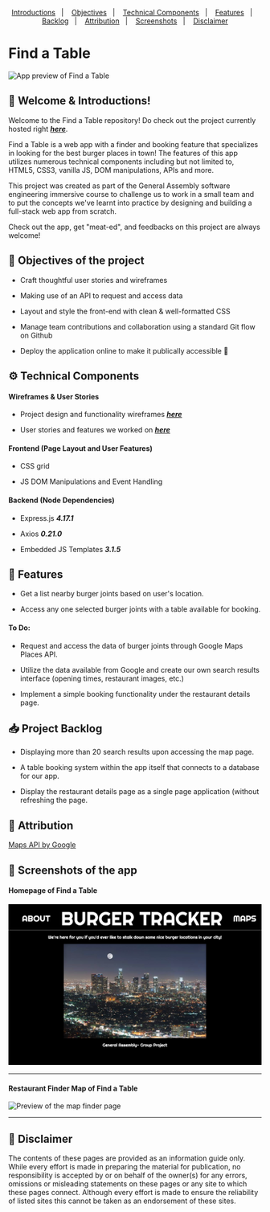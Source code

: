 <p align="center">
  <a href="#wave-welcome--introductions">Introductions</a>&nbsp;&nbsp;&nbsp;|&nbsp;&nbsp;&nbsp;
  <a href="#pushpin-objectives-of-the-project">Objectives</a>&nbsp;&nbsp;&nbsp;|&nbsp;&nbsp;&nbsp;
  <a href="#gear-technical-components">Technical Components</a>&nbsp;&nbsp;&nbsp;|&nbsp;&nbsp;&nbsp;
  <a href="#calling-features">Features</a>&nbsp;&nbsp;&nbsp;|&nbsp;&nbsp;&nbsp;
  <a href="#inbox_tray-project-backlog">Backlog</a>&nbsp;&nbsp;&nbsp;|&nbsp;&nbsp;&nbsp;
  <a href="#bookmark-attribution">Attribution</a>&nbsp;&nbsp;&nbsp;|&nbsp;&nbsp;&nbsp;
  <a href="#camera_flash-screenshots-of-the-app">Screenshots</a>&nbsp;&nbsp;&nbsp;|&nbsp;&nbsp;&nbsp;
  <a href="#memo-disclaimer">Disclaimer</a>
</p>

# Find a Table

![App preview of Find a Table](src/assets/screenshots/find_table.gif "Find a Table Demo")

## :wave: Welcome & Introductions!

Welcome to the Find a Table repository! Do check out the project currently hosted right **_[here](https://findatableapp.herokuapp.com/ "Burger Tracker")_**.

Find a Table is a web app with a finder and booking feature that specializes in looking for the best burger places in town! The features of this app utilizes numerous technical components including but not limited to, HTML5, CSS3, vanilla JS, DOM manipulations, APIs and more.

This project was created as part of the General Assembly software engineering immersive course to challenge us to work in a small team and to put the concepts we've learnt into practice by designing and building a full-stack web app from scratch.

Check out the app, get "meat-ed", and feedbacks on this project are always welcome!

## :pushpin: Objectives of the project

* Craft thoughtful user stories and wireframes

* Making use of an API to request and access data

* Layout and style the front-end with clean & well-formatted CSS

* Manage team contributions and collaboration using a standard Git flow on Github

* Deploy the application online to make it publically accessible 🚀

## :gear: Technical Components

#### Wireframes & User Stories
* Project design and functionality wireframes **_[here](src/assets/wireframes/ "Wireframes")_**

* User stories and features we worked on **_[here](https://trello.com/b/2VouNg8w/ "Project Board")_**

#### Frontend (Page Layout and User Features)
* CSS grid

* JS DOM Manipulations and Event Handling

#### Backend (Node Dependencies)
* Express.js _**4.17.1**_

* Axios _**0.21.0**_

* Embedded JS Templates _**3.1.5**_

## :calling: Features

* Get a list nearby burger joints based on user's location.

* Access any one selected burger joints with a table available for booking.

#### To Do:
* Request and access the data of burger joints through Google Maps Places API.

* Utilize the data available from Google and create our own search results interface (opening times, restaurant images, etc.)

* Implement a simple booking functionality under the restaurant details page.

## :inbox_tray: Project Backlog

* Displaying more than 20 search results upon accessing the map page.

* A table booking system within the app itself that connects to a database for our app.

* Display the restaurant details page as a single page application (without refreshing the page.

## :bookmark: Attribution

[Maps API by Google](https://cloud.google.com/maps-platform/ "Google Maps Platform")

## :camera_flash: Screenshots of the app

#### Homepage of Find a Table
![Preview of the app homepage](src/assets/screenshots/app_homepage.png "Homepage")
<hr />

#### Restaurant Finder Map of Find a Table
![Preview of the map finder page](src/assets/screenshots/map_final.gif "The Map Finder")
<hr />

## :memo: Disclaimer
The contents of these pages are provided as an information guide only. While every effort is made in preparing the material for publication, no responsibility is accepted by or on behalf of the owner(s) for any errors, omissions or misleading statements on these pages or any site to which these pages connect. Although every effort is made to ensure the reliability of listed sites this cannot be taken as an endorsement of these sites.
